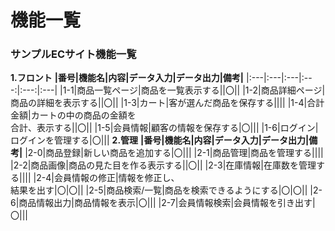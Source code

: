 # 機能一覧
### サンプルECサイト機能一覧
**1.フロント**
**|番号|機能名|内容|データ入力|データ出力|備考|**
|:---|:---|:---|:---:|:---:|:---|
|1-1|商品一覧ページ|商品を一覧表示する||〇||
|1-2|商品詳細ページ|商品の詳細を表示する||〇||
|1-3|カート|客が選んだ商品を保存する||||
|1-4|合計金額|カートの中の商品の金額を<br>合計、表示する||〇||
|1-5|会員情報|顧客の情報を保存する|〇|||
|1-6|ログイン|ログインを管理する|〇|||
**2.管理**
**|番号|機能名|内容|データ入力|データ出力|備考|**
|2-0|商品登録|新しい商品を追加する|〇|||
|2-1|商品管理|商品を管理する||||
|2-2|商品画像|商品の見た目を作る表示する||〇||
|2-3|在庫情報|在庫数を管理する||||
|2-4|会員情報の修正|情報を修正し、<br>結果を出す|〇|〇||
|2-5|商品検索/一覧|商品を検索できるようにする|〇|〇||
|2-6|商品情報出力|商品情報を表示|〇|||
|2-7|会員情報検索|会員情報を引き出す|〇|||

